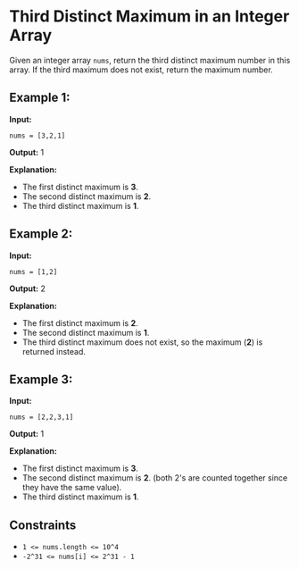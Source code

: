 # Third Distinct Maximum in an Integer Array

Given an integer array `nums`, return the third distinct maximum number in this array. If the third maximum does not exist, return the maximum number.

## Example 1:

**Input:**

```
nums = [3,2,1]
```

**Output:** 1

**Explanation:** 
- The first distinct maximum is **3**.
- The second distinct maximum is **2**.
- The third distinct maximum is **1**.

## Example 2:

**Input:**

```
nums = [1,2]
```

**Output:** 2

**Explanation:** 
- The first distinct maximum is **2**.
- The second distinct maximum is **1**.
- The third distinct maximum does not exist, so the maximum (**2**) is returned instead.

## Example 3:

**Input:**

```
nums = [2,2,3,1]
```

**Output:** 1

**Explanation:**
- The first distinct maximum is **3**.
- The second distinct maximum is **2**. (both 2's are counted together since they have the same value).
- The third distinct maximum is **1**.

## Constraints

- `1 <= nums.length <= 10^4`
- `-2^31 <= nums[i] <= 2^31 - 1`
